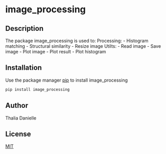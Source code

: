 # image_processing

## Description

The package image_processing is used to:
	Processing:
		- Histogram matching
		- Structural similarity
		- Resize image
 	Utilts:
    	- Read image
    	- Save image
	    - Plot image
	    - Plot result
	    - Plot histogram

## Installation

Use the package manager [pip](https://pip.pypa.io/en/stable/) to install image_processing

```bash
pip install image_processing
```

## Author
Thalia Danielle

## License
[MIT](https://choosealicense.com/licenses/mit/)
